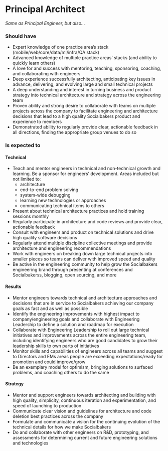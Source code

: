 Principal Architect
=====================

*Same as Principal Engineer, but also...*

### Should have
* Expert knowledge of one practice area’s stack (mobile/web/core/data/ml/infra/QA stack)
* Advanced knowledge of multiple practice areas’ stacks (and ability to quickly learn others)
* A love for and success with mentoring, teaching, sponsoring, coaching, and collaborating with engineers
* Deep experience successfully architecting, anticipating key issues in advance, delivering, and evolving large and small technical projects
* A deep understanding and interest in turning business and product strategy into technical architecture and strategy across the engineering team
* Proven ability and strong desire to collaborate with teams on multiple projects across the company to facilitate engineering and architecture decisions that lead to a high quality Socialbakers product and experience to members
* Demonstrated ability to regularly provide clear, actionable feedback in all directions, finding the appropriate group venues to do so  

### Is expected to
#### Technical
* Teach and mentor engineers in technical and non-technical growth and learning. Be a sponsor for engineers’ development. Areas included but not limited to:
   * architecture
   * end-to-end problem solving
   * system-wide debugging
   * learning new technologies or approaches
   * communicating technical items to others 
* Present about technical architecture practices and hold training sessions monthly
* Regularly participate in architecture and code reviews and provide clear, actionable feedback
* Consult with engineers and product on technical solutions and drive high quality software decisions
* Regularly attend multiple discipline collective meetings and provide architecture and engineering recommendations
* Work with engineers on breaking down large technical projects into smaller pieces so teams can deliver with improved speed and quality
* Be active in the engineering community to help grow the Socialbakers engineering brand through presenting at conferences and Socialbakerss, blogging, open sourcing, and more

#### Results
* Mentor engineers towards technical and architecture approaches and decisions that are in service to Socialbakers achieving our company goals as fast and as well as possible
* Identify the engineering improvements with highest impact to company/engineering goals and collaborate with Engineering Leadership to define a solution and roadmap for execution
* Collaborate with Engineering Leadership to roll out large technical initiatives and improvements across the entire engineering team, including identifying engineers who are good candidates to grow their leadership skills to own parts of initiatives
* Monitor skills and capabilities of engineers across all teams and suggest to Directors and EMs areas people are exceeding expectations/ready for promotion and could improve/grow
* Be an exemplary model for optimism, bringing solutions to surfaced problems, and coaching others to do the same

#### Strategy
* Mentor and support engineers towards architecting and building with high quality, simplicity, continuous iteration and experimentation, and speed of launching to production
* Communicate clear vision and guidelines for architecture and code deletion best practices across the company
* Formulate and communicate a vision for the continuing evolution of the technical details for how we make Socialbakers
* Do and collaborate with other engineers on R&D, prototyping, and assessments for determining current and future engineering solutions and technologies
